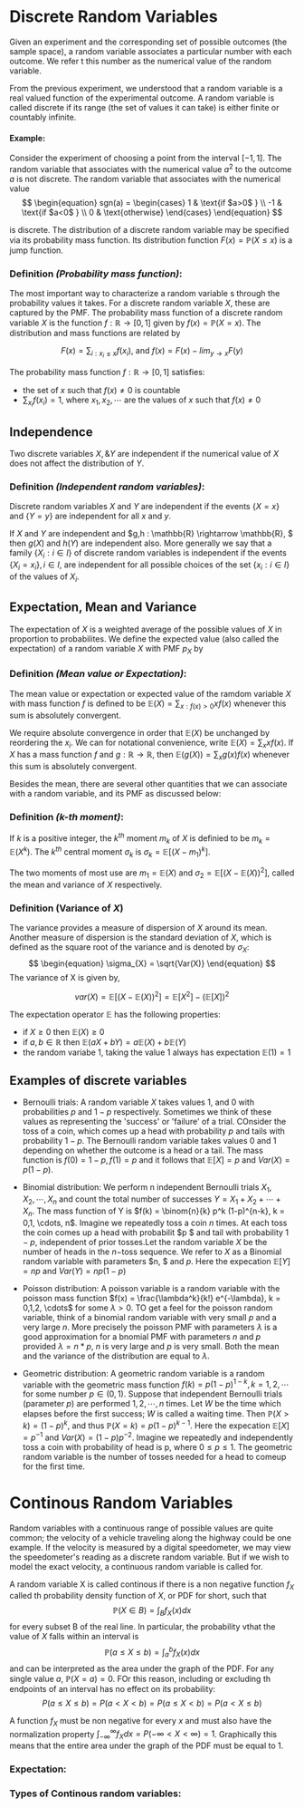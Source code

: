# Discrete Random Variables

Given an experiment and the corresponding set of possible outcomes (the sample space), a random variable associates a particular number with each outcome. We refer t this number as the numerical value of the random variable. 

From the previous experiment, we understood that a random variable is a real valued function of the experimental outcome. A random variable is called discrete  if its range (the set of values it can take) is either finite or countably infinite. 

#### Example:
Consider the experiment of choosing a point from the interval $[-1, 1]$. The random variable that associates with the numerical value $a^2$ to the outcome $a$ is not discrete. The random variable that associates with the numerical value
$$
\begin{equation}
sgn(a) = \begin{cases}
  1 & \text{if $a>0$ } \\
  -1 & \text{if $a<0$ } \\
  0 & \text{otherwise}
\end{cases}
\end{equation}
$$

is discrete. The distribution of a discrete random variable may be specified via its probability mass function. Its distribution function $F(x) = \mathbb{P}(X \leq x)$ is a jump function.

### Definition _(Probability mass function)_:
The most important way to characterize a random variable s through the probability values it takes. For a discrete random variable $X$, these are captured by the PMF. The probability mass function of a discrete random variable $X$ is the function $f: \mathbb{R} \rightarrow [0,1]$ given by $f(x) = \mathbb{P}(X=x)$. The distribution and mass functions are related by

$$
\begin{equation}
    F(x) = \sum_{i: x_i \leq x} f(x_i) \text{, and } f(x) = F(x) - lim_{y \rightarrow x}F(y)
\end{equation}
$$

The probability mass function $f: \mathbb{R} \rightarrow [0, 1]$ satisfies:
- the set of $x$ such that $f(x) \neq 0$ is countable
- $\sum_{x_i} f(x_i) = 1$, where $x_1, x_2, \cdots$ are the values of $x$ such that $f(x) \neq 0$

## Independence

Two discrete variables $X, \& Y$ are independent if the numerical value of $X$ does not affect the distribution of $Y$.

### Definition _(Independent random variables)_:
Discrete random variables $X$ and $Y$ are independent if the events $\{X = x\}$ and $\{Y = y\}$ are independent for all $x$ and $y$.

If $X$ and $Y$ are independent and $g,h : \mathbb{R} \rightarrow \mathbb{R}, $ then $g(X)$ and $h(Y)$ are independent also. More generally we say that a family $\{X_i : i \in I\}$ of discrete random variables is independent if the events $\{X_i = x_i\}, i \in I$, are independent for all possible choices of the set $\{x_i: i\in I\}$ of the values of $X_i$.

## Expectation, Mean and Variance

The expectation of $X$ is a weighted average of the possible values of $X$ in proportion to probabilites. We define the expected value (also called the expectation) of a random variable $X$ with PMF  $p_X$ by  


### Definition _(Mean value or Expectation)_:
The mean value or expectation or expected value of the ramdom variable $X$ with mass function $f$ is defined to be $\mathbb{E}(X) = \sum_{x: f(x) > 0} x f(x)$ whenever this sum is absolutely convergent. 

We require absolute convergence in order that $\mathbb{E}(X)$ be unchanged by reordering the $x_i$. We can for notational convenience, write $\mathbb{E}(X) = \sum_{x} xf(x)$. If $X$ has a mass function $f$ and $g: \mathbb{R} \rightarrow \mathbb{R}$, then $\mathbb{E}(g(X)) = \sum_{x} g(x)f(x)$ whenever this sum is absolutely convergent.

Besides the mean, there are several other quantities that we can associate with a random variable, and its PMF as discussed below:


### Definition _(k-th moment)_:
If $k$ is a positive integer, the $k^{th}$ moment $m_k$ of $X$ is definied to be $m_k = \mathbb{E}(X^k)$. The $k^{th}$ central moment $\sigma_k$ is $\sigma_k = \mathbb{E}[(X-m_1)^k]$.

The two moments of most use are $m_1 = \mathbb{E}(X)$ and $\sigma_2 = \mathbb{E}[(X - \mathbb{E}(X))^2]$, called the mean and variance of $X$ respectively.

### Definition (Variance of $X$)
The variance provides a measure of dispersion of $X$ around its mean. Another measure of dispersion is the standard deviation of $X$, which is defined as the square root of the variance and is denoted by $\sigma_{X}$:
$$
\begin{equation}
    \sigma_{X} = \sqrt{Var(X)}
\end{equation}
$$
The variance of X is given by,

$$
\begin{equation}
var(X) = \mathbb{E}[(X - \mathbb{E}(X))^2] = \mathbb{E}[X^2] - (\mathbb{E}[X])^2
\end{equation}
$$

The expectation operator $\mathbb{E}$ has the following properties:
- if $X \geq 0$ then $\mathbb{E}(X) \geq 0$
- if $a, b \in \mathbb{R}$ then $\mathbb{E}(aX + bY) = a \mathbb{E}(X) + b\mathbb{E}(Y)$
- the random variabe 1, taking the value 1 always has expectation $\mathbb{E}(1) = 1$

## Examples of discrete variables

- Bernoulli trials: A random variable $X$ takes values 1, and 0 with probabilities $p$ and $1-p$ respectively. Sometimes we think of these values as representing the 'success' or 'failure' of a trial. COnsider the toss of a coin, which comes up a head with probability $p$ and tails with probability $1-p$. The Bernoulli random variable takes values $0$ and $1$ depending on whether the outcome is a head or a tail. The mass function is $f(0) = 1-p, f(1) = p$ and it follows that $\mathbb{E}[X] = p$ and $Var(X) = p(1-p)$. 

- Binomial distribution: We perform n independent Bernoulli trials $X_1, X_2, \cdots, X_n$ and count the total number of successes $Y = X_1 + X_2 + \cdots + X_n$. The mass function of Y is $f(k) = \binom{n}{k} p^k (1-p)^{n-k}, k = 0,1, \cdots, n$. Imagine we repeatedly toss a coin $n$ times. At each toss the coin comes up a head with probabilit $p $ and tail with probability $1-p$, independent of prior tosses.Let the random variable $X$ be the number of heads  in the $n-$toss sequence. We refer to $X$ as a Binomial random variable with parameters $n, $ and $p$. Here the expecation $\mathbb{E}[Y] = np$ and $Var(Y) = np(1-p)$

- Poisson distribution: A poisson variable is a random variable with the poisson mass function $f(x) = \frac{\lambda^k}{k!} e^{-\lambda}, k = 0,1,2, \cdots$ for some $\lambda > 0$. TO get a feel for the poisson random variable, think of a binomial random variable with very small $p$ and a very large $n$.  More precisely the poisson PMF with parameters $\lambda$ is a good approximation for a bnomial PMF with parameters $n$ and $p$ provided $\lambda = n * p$, $n$ is very large and $p$ is very small. Both the mean and the variance of the distribution are equal to $\lambda$.

- Geometric distribution: A geometric random variable is a random variable with the geometric mass function $f(k) = p (1-p)^{1-k}, k = 1,2, \cdots$ for some number $p \in (0,1)$. Suppose that independent Bernoulli trials (parameter $p$) are performed $1,2, \cdots, n$ times. Let $W$ be the time which elapses before the first success; $W$ is called a waiting time. Then $\mathbb{P}(X > k) = (1-p)^k$, and thus $\mathbb{P}(X = k) = p(1-p)^{k-1}$. Here the expecation $\mathbb{E}[X] = p^{-1}$ and $Var(X) = (1-p)p^{-2}$. Imagine we repeatedly and independently toss a coin with probability of head is p, where $0 \leq p \leq 1$. The geometric random variable is the number of tosses needed for a head to comeup for the first time. 

# Continous Random Variables
Random variables with a continuous range of possible values are quite common; the velocity of a vehicle traveling along the highway could be one example. If the velocity is measured by a digital speedometer, we may view the speedometer's reading as a discrete random variable. But if we wish to model the exact velocity, a continuous random variable is called for.

A random variable X is called continous if there is a non negative function $f_X$ called th probability density function of $X$, or PDF for short, such that
$$
\begin{equation}
\mathbb{P}(X \in B) = \int_B f_X(x) dx
\end{equation}
$$
for every subset B of the real line. In particular, the probability vthat the value of $X$ falls within an interval is 
$$
\begin{equation}
\mathbb{P}(a \leq X \leq b) = \int_a^b f_X(x)dx
\end{equation}
$$
and can be interpreted as the area under the graph of the PDF. For any single value $a$, $\mathbb{P}(X=a) = 0$. FOr this reason, including or excluding th endpoints of an interval has no effect on its probability:
$$
\begin{equation}
P(a \leq X\leq b)= P(a < X <b ) = P(a \leq X < b) = P(a < X \leq b)
\end{equation}
$$ 

A function $f_X$ must be non negative for every $x$ and must also have the normalization property $\int_{-\infty}^{\infty} f_Xdx= P(-\infty < X < \infty) = 1$. Graphically this means that the entire area under the graph of the PDF must be equal to 1. 


### Expectation:


### Types of Continous random variables: